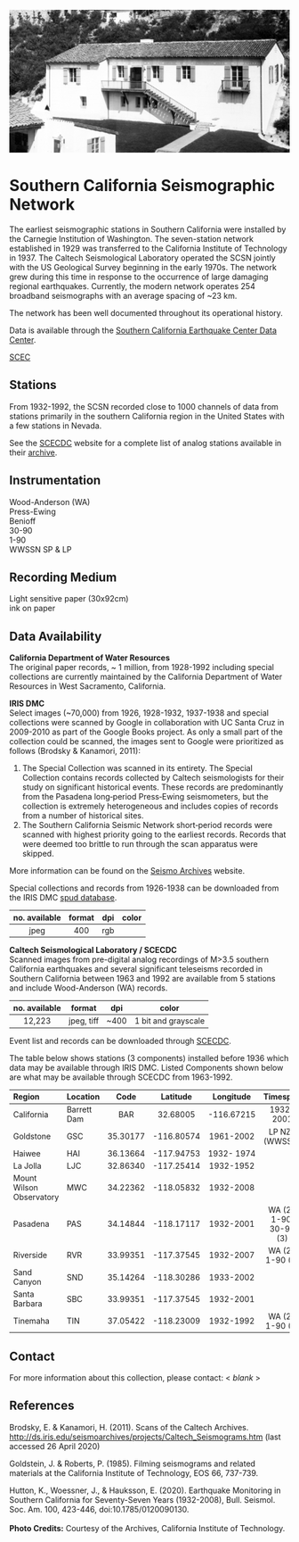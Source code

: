 <!---
layout              : page
show_meta           : false
title               : "Southern California Seismographic Network "
subheadline         : "SCSN"
teaser              : "More information about this network"
header:
   image_fullwidth  : "caltech.jpg"
permalink           : "/organizations/scsn"
breadcrumb          : true
--->

![some dummy txt](../../images/caltech.jpg)

# Southern California Seismographic Network

The earliest seismographic stations in Southern California were installed by the Carnegie Institution of Washington. The seven-station network
established in 1929 was transferred to the California Institute of Technology in 1937.
The Caltech Seismological Laboratory operated the SCSN jointly with the US
Geological Survey beginning in the early 1970s. The network grew during this time in
response to the occurrence of large damaging regional earthquakes. Currently, the modern network operates 254 broadband seismographs with an average spacing of ~23 km.

The network has been well documented throughout its operational history.

Data is available through the [Southern California Earthquake Center Data Center](https://scedc.caltech.edu/data/seismograms.html).

[SCEC](https://www.scec.org/)
## Stations

From 1932-1992, the SCSN recorded close to 1000 channels of data from stations primarily in the southern California region in the United States with a few stations in Nevada.

See the [SCECDC](https://scedc.caltech.edu/index.html) website for a complete list of analog stations available in their [archive](https://scedc.caltech.edu/data/station/index.html).



## Instrumentation
Wood-Anderson (WA)  
Press-Ewing  
Benioff  
30-90  
1-90  
WWSSN SP & LP
## Recording Medium
Light sensitive paper (30x92cm)  
ink on paper

## Data Availability
**California Department of Water Resources**
<br>
The original paper records, ~ 1 million, from 1928-1992 including special collections are currently maintained by the California Department of Water Resources in West Sacramento, California.

**IRIS DMC**
<br>
Select images (~70,000) from 1926, 1928-1932, 1937-1938 and special collections were scanned by Google in collaboration with UC Santa Cruz in 2009-2010 as part of the Google Books project.
As only a small part of the collection could be scanned, the images sent to Google were prioritized as follows (Brodsky & Kanamori, 2011):
<ol>
<li>
The Special Collection was scanned in its entirety. The Special Collection contains records collected by Caltech seismologists for their study on significant historical events. These records are predominantly from the Pasadena long‐period Press‐Ewing seismometers, but the collection is extremely heterogeneous and includes copies of records from a number of historical sites. </li>
<li>The Southern California Seismic Network short‐period records were scanned with highest priority going to the earliest records. Records that were deemed too brittle to run through the scan apparatus were skipped. </li>
</ol>

More information can be found on the [Seismo Archives]( http://ds.iris.edu/seismo-archives/projects/) website.

Special collections and records from 1926-1938 can be downloaded from the IRIS DMC [spud database](http://ds.iris.edu/seismo-archives/projects/caltech_archive/).

**no. available** | **format** | **dpi** | **color**
| :---: | :---: | :---: | :---:
| jpeg | 400 | rgb


**Caltech Seismological Laboratory / SCECDC**
<br>
Scanned images from pre-digital analog recordings of M>3.5 southern California earthquakes and several significant teleseisms recorded in Southern California between 1963 and 1992 are available from 5 stations and include Wood-Anderson (WA) records.

**no. available** | **format** | **dpi** | **color**
| :---: | :---: | :---: | :---:
12,223|  jpeg, tiff | ~400 |1 bit and grayscale|

Event list and records can be downloaded through [SCECDC](https://scedc.caltech.edu/data/seismograms.html).

The table below shows stations (3 components) installed before 1936 which data may be available through IRIS DMC. Listed Components shown below are what may be available through SCECDC from 1963-1992.


**Region** | **Location** | **Code** | **Latitude** | **Longitude** | **Timespan** | **Components**
| :--- | :--- | :---: | :---: | :---: | :---: | :---:
California | Barrett Dam | BAR | 32.68005 | -116.67215 | 1932-2001 |WA (N), 1-90 (NE,Z)
| Goldstone | GSC | 35.30177 | -116.80574 | 1961-2002| LP NZE (WWSSN)
|Haiwee | HAI | 36.13664 | -117.94753  | 1932- 1974 |
|La Jolla | LJC | 32.86340 | -117.25414   | 1932-1952 |
|Mount Wilson Observatory | MWC | 34.22362 | -118.05832 | 1932-2008 |
| Pasadena | PAS | 34.14844 |-118.17117   |1932-2001| WA (2), 1-90, 30-90 (3)
| Riverside | RVR | 33.99351 |-117.37545 | 1932-2007| WA (2), 1-90 (3)
|Sand Canyon | SND | 35.14264 | -118.30286 | 1933-2002 |
| Santa Barbara | SBC | 33.99351 | -117.37545  | 1932-2001|
| Tinemaha | TIN  | 37.05422 | -118.23009  | 1932-1992 | WA (2), 1-90 (3)



## Contact
For more information about this collection, please contact: \< *blank* \>

## References
Brodsky, E. & Kanamori, H. (2011). Scans of the Caltech Archives. http://ds.iris.edu/seismoarchives/projects/Caltech_Seismograms.htm (last accessed 26 April 2020)

Goldstein, J. & Roberts, P. (1985). Filming seismograms and related materials at the California Institute of Technology, EOS 66, 737-739.

Hutton, K., Woessner, J., & Hauksson, E. (2020). Earthquake Monitoring in Southern California
for Seventy-Seven Years (1932-2008), Bull. Seismol. Soc. Am. 100, 423-446, doi:10.1785/0120090130.
<br>
<br>
**Photo Credits:** Courtesy of the Archives, California Institute of Technology.

